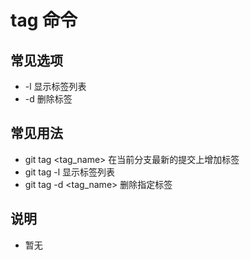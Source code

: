 # tag 命令

## 常见选项

- \-l 显示标签列表
- \-d 删除标签

## 常见用法

- git tag <tag_name> 在当前分支最新的提交上增加标签
- git tag -l 显示标签列表
- git tag -d <tag_name> 删除指定标签

## 说明

- 暂无
